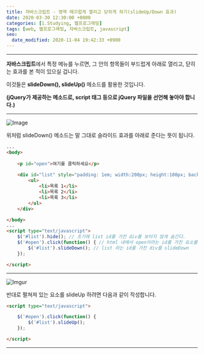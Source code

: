 ```yaml
---
title: 자바스크립트 - 영역 매끄럽게 열리고 닫히게 하기(slideUp/Down 효과)
date: 2020-03-30 12:30:00 +0800
categories: [1.Studying, 웹프로그래밍]
tags: [web, 웹프로그래밍, 자바스크립트, javascript]
seo:
  date_modified: 2020-11-04 19:42:33 +0900
---
```




------

**자바스크립트**에서 특정 메뉴를 누르면, 그 안의 항목들이 부드럽게 아래로 열리고, 닫히는 효과를 본 적이 있으실 겁니다.

이것들은 **slideDown(), slideUp()** 메소드를 활용한 것입니다.

**(jQuery가 제공하는 메소드로, script 태그 등으로 jQuery 파일을 선언해 놓아야 합니다.)**

------

![Image](https://i.imgur.com/zXiPSAt.gif)

위처럼 slideDown() 메소드는 말 그대로 슬라이드 효과를 아래로 준다는 뜻이 됩니다.

```html
...
<body>
  
    <p id="open">여기를 클릭하세요</p>
   
    <div id="list" style="padding: 1em; width:200px; height:100px; background-color: lightskyblue;">
        <ul>
            <li>목록 1</li>
            <li>목록 2</li>
            <li>목록 3</li>
        </ul>
    </div>

</body>
...
<script type="text/javascript">
	$('#list').hide(); // 초기에 list id를 가진 div를 보이지 않게 숨긴다.
    $('#open').click(function() { // html 내에서 open이라는 id를 가진 요소를 클릭할 시 발생하는 이벤트 함수
        $('#list').slideDown(); // list 라는 id를 가진 div를 slideDown
    });

</script>
```

------

![Imgur](https://i.imgur.com/2maLk6q.gif)



반대로 펼쳐져 있는 요소를 slideUp 하려면 다음과 같이 작성합니다.

```html
<script type="text/javascript">

    $('#open').click(function() {
        $('#list').slideUp();
    });

</script>
```

------

